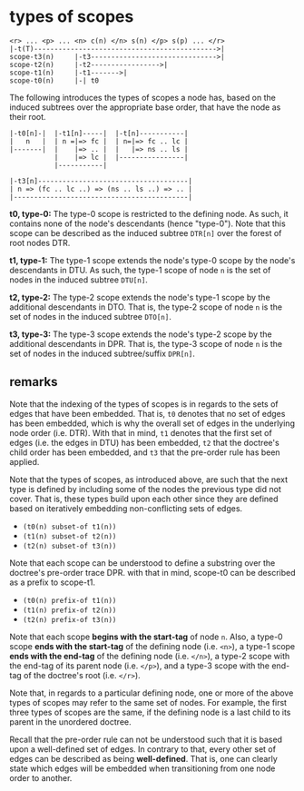 
<!-- ======================================================================= -->
# types of scopes

```
<r> ... <p> ... <n> c(n) </n> s(n) </p> s(p) ... </r>
|-t(T)--------------------------------------------->|
scope-t3(n)     |-t3------------------------------->|
scope-t2(n)     |-t2----------------->|
scope-t1(n)     |-t1------->|
scope-t0(n)     |-| t0
```

The following introduces the types of scopes a node has, based on the induced
subtrees over the appropriate base order, that have the node as their root.

```
|-t0[n]-|  |-t1[n]-----|  |-t[n]-----------|
|   n   |  | n =|=> fc |  | n=|=> fc .. lc |
|-------|  |    |=> .. |  |   |=> ns .. ls |
           |    |=> lc |  |----------------|
           |-----------|

|-t3[n]-------------------------------------|
| n => (fc .. lc ..) => (ns .. ls ..) => .. |
|-------------------------------------------|
```

**t0, type-0:** The type-0 scope is restricted to the defining node. As such,
it contains none of the node's descendants (hence "type-0"). Note that this
scope can be described as the induced subtree `DTR[n]` over the forest of
root nodes DTR.

**t1, type-1:** The type-1 scope extends the node's type-0 scope by the
node's descendants in DTU. As such, the type-1 scope of node `n` is the
set of nodes in the induced subtree `DTU[n]`.

**t2, type-2:** The type-2 scope extends the node's type-1 scope by the
additional descendants in DTO. That is, the type-2 scope of node `n` is
the set of nodes in the induced subtree `DTO[n]`.

**t3, type-3:** The type-3 scope extends the node's type-2 scope by the
additional descendants in DPR. That is, the type-3 scope of node `n` is
the set of nodes in the induced subtree/suffix `DPR[n]`.

<!-- ======================================================================= -->
## remarks

Note that the indexing of the types of scopes is in regards to the sets of
edges that have been embedded. That is, `t0` denotes that no set of edges
has been embedded, which is why the overall set of edges in the underlying
node order (i.e. DTR). With that in mind, `t1` denotes that the first set
of edges (i.e. the edges in DTU) has been embedded, `t2` that the doctree's
child order has been embedded, and `t3` that the pre-order rule has been
applied.

Note that the types of scopes, as introduced above, are such that the next
type is defined by including some of the nodes the previous type did not
cover. That is, these types build upon each other since they are defined
based on iteratively embedding non-conflicting sets of edges.

* `(t0(n) subset-of t1(n))`
* `(t1(n) subset-of t2(n))`
* `(t2(n) subset-of t3(n))`

Note that each scope can be understood to define a substring over the doctree's
pre-order trace DPR. with that in mind, scope-t0 can be described as a prefix
to scope-t1.

* `(t0(n) prefix-of t1(n))`
* `(t1(n) prefix-of t2(n))`
* `(t2(n) prefix-of t3(n))`

Note that each scope **begins with the start-tag** of node `n`. Also, a type-0
scope **ends with the start-tag** of the defining node (i.e. `<n>`), a type-1
scope **ends with the end-tag** of the defining node (i.e. `</n>`), a type-2
scope with the end-tag of its parent node (i.e. `</p>`), and a type-3 scope
with the end-tag of the doctree's root (i.e. `</r>`).

Note that, in regards to a particular defining node, one or more of the above
types of scopes may refer to the same set of nodes. For example, the first
three types of scopes are the same, if the defining node is a last child to
its parent in the unordered doctree.

Recall that the pre-order rule can not be understood such that it is based
upon a well-defined set of edges. In contrary to that, every other set of
edges can be described as being **well-defined**. That is, one can clearly
state which edges will be embedded when transitioning from one node order
to another.
